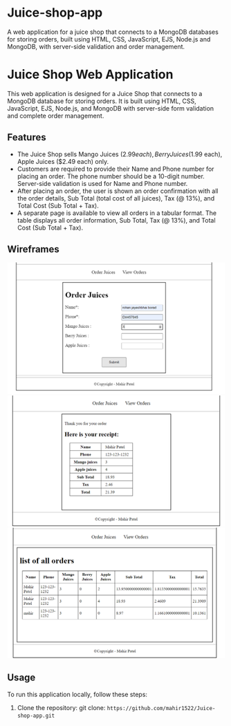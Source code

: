 # Juice-shop-app
A web application for a juice shop that connects to a MongoDB databases for storing orders, built using HTML, CSS, JavaScript, EJS, Node.js and MongoDB, with server-side validation and order management.

# Juice Shop Web Application

This web application is designed for a Juice Shop that connects to a MongoDB database for storing orders. It is built using HTML, CSS, JavaScript, EJS, Node.js, and MongoDB with server-side form validation and complete order management.

## Features

- The Juice Shop sells Mango Juices ($2.99 each), Berry Juices ($1.99 each), Apple Juices ($2.49 each) only.
- Customers are required to provide their Name and Phone number for placing an order. The phone number should be a 10-digit number. Server-side validation is used for Name and Phone number.
- After placing an order, the user is shown an order confirmation with all the order details, Sub Total (total cost of all juices), Tax (@ 13%), and Total Cost (Sub Total + Tax).
- A separate page is available to view all orders in a tabular format. The table displays all order information, Sub Total, Tax (@ 13%), and Total Cost (Sub Total + Tax).

## Wireframes
![Order Form  Page](https://github.com/mahir1522/Juice-shop-app/blob/main/Screenshot%202023-04-20%20165647.png) 
![Order Success Page](https://github.com/mahir1522/Juice-shop-app/blob/main/Screenshot%202023-04-20%20165729.png)
![View Orders Page](https://github.com/mahir1522/Juice-shop-app/blob/main/Screenshot%202023-04-20%20165905.png)

## Usage

To run this application locally, follow these steps:

1. Clone the repository: git clone: `https://github.com/mahir1522/Juice-shop-app.git`

